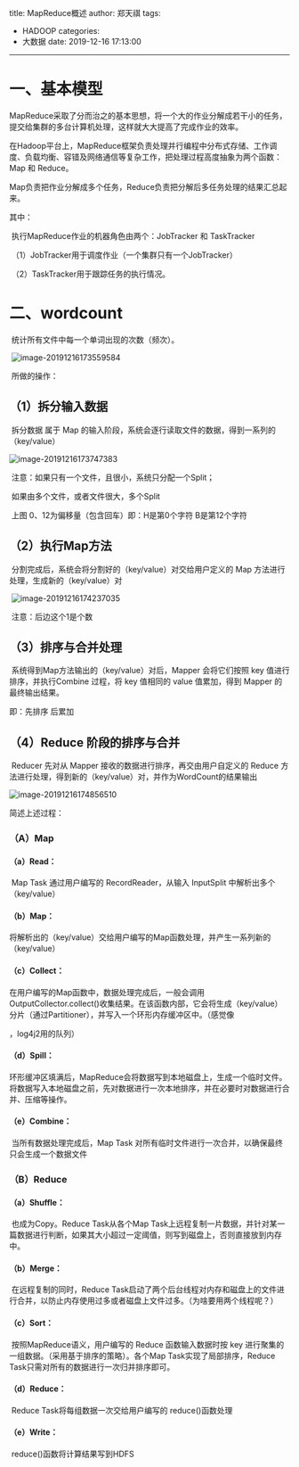 title: MapReduce概述
author: 郑天祺
tags:
  - HADOOP
categories:
  - 大数据
date: 2019-12-16 17:13:00

---

# 一、基本模型

​	MapReduce采取了分而治之的基本思想，将一个大的作业分解成若干小的任务，提交给集群的多台计算机处理，这样就大大提高了完成作业的效率。

​	在Hadoop平台上，MapReduce框架负责处理并行编程中分布式存储、工作调度、负载均衡、容错及网络通信等复杂工作，把处理过程高度抽象为两个函数：Map 和 Reduce。

​	Map负责把作业分解成多个任务，Reduce负责把分解后多任务处理的结果汇总起来。

其中：

​	执行MapReduce作业的机器角色由两个：JobTracker 和 TaskTracker

​	（1）JobTracker用于调度作业（一个集群只有一个JobTracker）

​	（2）TaskTracker用于跟踪任务的执行情况。

# 二、wordcount

​	统计所有文件中每一个单词出现的次数（频次）。

​	![image-20191216173559584](/img/wordcount.png)

​	所做的操作：

## （1）拆分输入数据

​	拆分数据 属于 Map 的输入阶段，系统会逐行读取文件的数据，得到一系列的（key/value）

![image-20191216173747383](/img/wordcount-split.png)

​	注意：如果只有一个文件，且很小，系统只分配一个Split；

​				如果由多个文件，或者文件很大，多个Split

​				上图 0、12为偏移量（包含回车）即：H是第0个字符   B是第12个字符

## （2）执行Map方法

​	分割完成后，系统会将分割好的（key/value）对交给用户定义的 Map 方法进行处理，生成新的（key/value）对

​	![image-20191216174237035](/img/wordcount-map.png)

​		注意：后边这个1是个数

## （3）排序与合并处理

​	系统得到Map方法输出的（key/value）对后，Mapper 会将它们按照 key 值进行排序，并执行Combine 过程，将 key 值相同的 value 值累加，得到 Mapper 的最终输出结果。

即：先排序 后累加

## （4）Reduce 阶段的排序与合并

​	Reducer 先对从 Mapper 接收的数据进行排序，再交由用户自定义的 Reduce 方法进行处理，得到新的（key/value）对，并作为WordCount的结果输出

![image-20191216174856510](/img/wordcount-reduce.png)

简述上述过程：

### （A）Map

#### 	（a）Read：

​		Map Task 通过用户编写的 RecordReader，从输入 InputSplit 中解析出多个（key/value）

#### 	（b）Map：

​		将解析出的（key/value）交给用户编写的Map函数处理，并产生一系列新的（key/value）

#### 	（c）Collect：

​		在用户编写的Map函数中，数据处理完成后，一般会调用OutputCollector.collect()收集结果。在该函数内部，它会将生成（key/value）分片（通过Partitioner），并写入一个环形内存缓冲区中。（感觉像

[disruptor]: https://blog.csdn.net/qq_23034755/article/details/90137103

，log4j2用的队列）

#### 	（d）Spill：

​		环形缓冲区填满后，MapReduce会将数据写到本地磁盘上，生成一个临时文件。将数据写入本地磁盘之前，先对数据进行一次本地排序，并在必要时对数据进行合并、压缩等操作。

#### 	（e）Combine：

​		当所有数据处理完成后，Map Task 对所有临时文件进行一次合并，以确保最终只会生成一个数据文件

### （B）Reduce

#### 	（a）Shuffle：

​		也成为Copy。Reduce Task从各个Map Task上远程复制一片数据，并针对某一篇数据进行判断，如果其大小超过一定阈值，则写到磁盘上，否则直接放到内存中。

#### 	（b）Merge：

​		在远程复制的同时，Reduce Task启动了两个后台线程对内存和磁盘上的文件进行合并，以防止内存使用过多或者磁盘上文件过多。（为啥要用两个线程呢？）

#### 	（c）Sort：

​		按照MapReduce语义，用户编写的 Reduce 函数输入数据时按 key 进行聚集的一组数据。（采用基于排序的策略）。各个Map Task实现了局部排序，Reduce Task只需对所有的数据进行一次归并排序即可。

#### 	（d）Reduce：

​		Reduce Task将每组数据一次交给用户编写的 reduce()函数处理

#### 	（e）Write：

​		reduce()函数将计算结果写到HDFS

